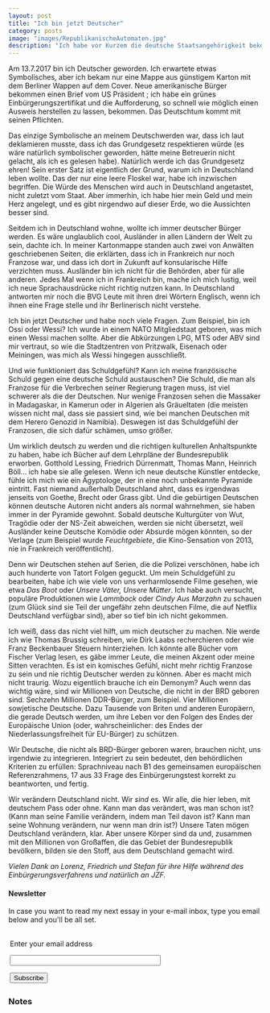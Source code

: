```yaml
---
layout: post
title: "Ich bin jetzt Deutscher"
category: posts
image: "images/RepublikanischeAutomaten.jpg"
description: "Ich habe vor Kurzem die deutsche Staatsangehörigkeit bekommen. Was das wirklich bedeutet, weiß ich noch nicht."
---
```


Am 13.7.2017 bin ich Deutscher geworden. Ich erwartete etwas Symbolisches, aber ich bekam nur eine Mappe aus günstigem Karton mit dem Berliner Wappen auf dem Cover. Neue amerikanische Bürger bekommen einen Brief vom US Präsident ; ich habe ein grünes Einbürgerungszertifikat und die Aufforderung, so schnell wie möglich einen Ausweis herstellen zu lassen, bekommen. Das Deutschtum kommt mit seinen Pflichten.

Das einzige Symbolische an meinem Deutschwerden war, dass ich laut deklamieren musste, dass ich das Grundgesetz respektieren würde (es wäre natürlich symbolischer geworden, hätte meine Betreuerin nicht gelacht, als ich es gelesen habe). Natürlich werde ich das Grundgesetz ehren! Sein erster Satz ist eigentlich der Grund, warum ich in Deutschland leben wollte. Das der nur eine leere Floskel war, habe ich inzwischen begriffen. Die Würde des Menschen wird auch in Deutschland angetastet, nicht zuletzt vom Staat. Aber immerhin, ich habe hier mein Geld und mein Herz angelegt, und es gibt nirgendwo auf dieser Erde, wo die Aussichten besser sind.

Seitdem ich in Deutschland wohne, wollte ich immer deutscher Bürger werden. Es wäre unglaublich cool, Ausländer in allen Ländern der Welt zu sein, dachte ich. In meiner Kartonmappe standen auch zwei von Anwälten geschriebenen Seiten, die erklärten, dass ich in Frankreich nur noch Franzose war, und dass ich dort in Zukunft auf konsularische Hilfe verzichten muss. Ausländer bin ich nicht für die Behörden, aber für alle anderen. Jedes Mal wenn ich in Frankreich bin, mache ich mich lustig, weil ich neue Sprachausdrücke nicht richtig nutzen kann. In Deutschland antworten mir noch die BVG Leute mit ihren drei Wörtern Englisch, wenn ich ihnen eine Frage stelle und ihr Berlinerisch nicht verstehe.

Ich bin jetzt Deutscher und habe noch viele Fragen. Zum Beispiel, bin ich Ossi oder Wessi? Ich wurde in einem NATO Mitgliedstaat geboren, was mich einen Wessi machen sollte. Aber die Abkürzungen LPG, MTS oder ABV sind mir vertraut, so wie die Stadtzentren von Pritzwalk, Eisenach oder Meiningen, was mich als Wessi hingegen ausschließt. 

Und wie funktioniert das Schuldgefühl? Kann ich meine französische Schuld gegen eine deutsche Schuld austauschen? Die Schuld, die man als Franzose für die Verbrechen seiner Regierung tragen muss, ist viel schwerer als die der Deutschen. Nur wenige Franzosen sehen die Massaker in Madagaskar, in Kamerun oder in Algerien als Gräueltaten (die meisten wissen nicht mal, dass sie passiert sind, wie bei manchen Deutschen mit dem Herero Genozid in Namibia). Deswegen ist das Schuldgefühl der Franzosen, die sich dafür schämen, umso größer.

Um wirklich deutsch zu werden und die richtigen kulturellen Anhaltspunkte zu haben, habe ich Bücher auf dem Lehrpläne der Bundesrepublik erworben. Gotthold Lessing, Friedrich Dürrenmatt, Thomas Mann, Heinrich Böll... ich habe sie alle gelesen. Wenn ich neue deutsche Künstler entdecke, fühle ich mich wie ein Ägyptologe, der in eine noch unbekannte Pyramide eintritt. Fast niemand außerhalb Deutschland ahnt, dass es irgendwas jenseits von Goethe, Brecht oder Grass gibt. Und die gebürtigen Deutschen können deutsche Autoren nicht anders als normal wahrnehmen, sie haben immer in der Pyramide gewohnt. Sobald deutsche Kulturgüter von Wut, Tragödie oder der NS-Zeit abweichen, werden sie nicht übersetzt, weil Ausländer keine Deutsche Komödie oder Absurde mögen könnten, so der Verlage (zum Beispiel wurde _Feuchtgebiete_, die Kino-Sensation von 2013, nie in Frankreich veröffentlicht).

Denn wir Deutschen stehen auf Serien, die die Polizei verschönen, habe ich auch hunderte von Tatort Folgen geguckt. Um mein Schuldgefühl zu bearbeiten, habe ich wie viele von uns verharmlosende Filme gesehen, wie etwa _Das Boot_ oder _Unsere Väter, Unsere Mütter_. Ich habe auch versucht, populäre Produktionen wie _Lammbock_ oder _Cindy Aus Marzahn_ zu schauen (zum Glück sind sie Teil der ungefähr zehn deutschen Filme, die auf Netflix Deutschland verfügbar sind), aber so tief bin ich nicht gekommen. 

Ich weiß, dass das nicht viel hilft, um mich deutscher zu machen. Nie werde ich wie Thomas Brussig schreiben, wie Dirk Laabs recherchieren oder wie Franz Beckenbauer Steuern hinterziehen. Ich könnte alle Bücher vom Fischer Verlag lesen, es gäbe immer Leute, die meinen Akzent oder meine Sitten verachten. Es ist ein komisches Gefühl, nicht mehr richtig Franzose zu sein und nie richtig Deutscher werden zu können. Aber es macht mich nicht traurig. Wozu eigentlich brauche ich ein Demonym? Auch wenn das wichtig wäre, sind wir Millionen von Deutsche, die nicht in der BRD geboren sind. Sechzehn Millionen DDR-Bürger, zum Beispiel. Vier Millionen sowjetische Deutsche. Dazu Tausende von Briten und anderen Europäern, die gerade Deutsch werden, um ihre Leben vor den Folgen des Endes der Europäische Union (oder, wahrscheinlicher: des Endes der Niederlassungsfreiheit für EU-Bürger) zu schützen.

Wir Deutsche, die nicht als BRD-Bürger geboren waren, brauchen nicht, uns irgendwie zu integrieren. Integriert zu sein bedeutet, den behördlichen Kriterien zu erfüllen: Sprachniveau nach B1 des gemeinsamen europäischen Referenzrahmens, 17 aus 33 Frage des Einbürgerungstest korrekt zu beantworten, und fertig. 

Wir verändern Deutschland nicht. Wir _sind_ es. Wir alle, die hier leben, mit deutschem Pass oder ohne. Kann man das verändert, was man schon ist? (Kann man seine Familie verändern, indem man Teil davon ist? Kann man seine Wohnung verändern, nur wenn man drin ist?) Unsere Taten mögen Deutschland verändern, klar. Aber unsere Körper sind da und, zusammen mit den Millionen von Großaffen, die das Gebiet der Bundesrepublik bevölkern, bilden sie den Stoff, aus dem Deutschland gemacht wird.

_Vielen Dank an Lorenz, Friedrich und Stefan für ihre Hilfe während des Einbürgerungsverfahrens und natürlich an JZF._
	

<h4>Newsletter</h4>
<p>In case you want to read my next essay in your e-mail inbox, type you email below and you'll be all set.</p>
<form style="padding:3px;" action="https://tinyletter.com/nkb" method="post" target="popupwindow" onsubmit="window.open('https://tinyletter.com/nkb', 'popupwindow', 'scrollbars=yes,width=800,height=600');return true"><p><label for="tlemail">Enter your email address</label></p><p><input type="text" style="width:300px" name="email" id="tlemail" /></p><input type="hidden" value="1" name="embed"/><input type="submit" value="Subscribe" /></form>


 <a name='notes' ></a>

### Notes 

